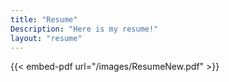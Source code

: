 ```yaml
---
title: "Resume"
Description: "Here is my resume!"
layout: "resume"
---
```


{{< embed-pdf url="/images/ResumeNew.pdf" >}}
